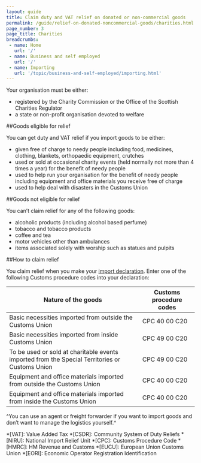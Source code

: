 ```yaml
---
layout: guide
title: Claim duty and VAT relief on donated or non-commercial goods
permalink: /guide/relief-on-donated-noncommercial-goods/charities.html
page_number: 3
page_title: Charities
breadcrumbs:
 - name: Home
   url: '/'
 - name: Business and self employed
   url: '/'
 - name: Importing
   url: '/topic/business-and-self-employed/importing.html'   
---
```


Your organisation must be either:

- registered by the Charity Commission or the Office of the Scottish Charities Regulator
- a state or non-profit organisation devoted to welfare

##Goods eligible for relief

You can get duty and VAT relief if you import goods to be either:

- given free of charge to needy people including food, medicines, clothing, blankets, orthopaedic equipment, crutches
- used or sold at occasional charity events (held normally not more than 4 times a year) for the benefit of needy people
- used to help run your organisation for the benefit of needy people including equipment and office materials you receive free of charge
- used to help deal with disasters in the Customs Union

##Goods not eligible for relief

You can’t claim relief for any of the following goods: 

- alcoholic products (including alcohol based perfume)
- tobacco and tobacco products
- coffee and tea
- motor vehicles other than ambulances
- items associated solely with worship such as statues and pulpits

##How to claim relief

You claim relief when you make your [import declaration](/guide/import-goods-outside-eu/overview.html). Enter one of the following Customs procedure codes into your declaration: 

Nature of the goods | Customs procedure codes
-|-
Basic necessities imported from outside the Customs Union | CPC 40 00 C20
Basic necessities imported from inside Customs Union | CPC 49 00 C20
To be used or sold at charitable events imported from the Special Territories or Customs Union | CPC 49 00 C20
Equipment and office materials imported from outside the Customs Union | CPC 40 00 C20
Equipment and office materials imported from inside the Customs Union | CPC 40 00 C20  

^You can use an agent or freight forwarder if you want to import goods and don’t want to manage the logistics yourself.^

*[VAT]: Value Added Tax
*[CSDR]: Community System of Duty Reliefs
*[NIRU]: National Import Relief Unit
*[CPC]: Customs Procedure Code
*[HMRC]: HM Revenue and Customs
*[EUCU]: European Union Customs Union
*[EORI]: Economic Operator Registration Identification
